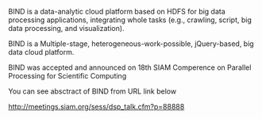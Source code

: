 
BIND is a data-analytic cloud platform based on HDFS for big data processing applications, integrating whole tasks (e.g., crawling, script, big data processing, and visualization).

BIND is a Multiple-stage, heterogeneous-work-possible, jQuery-based, big data cloud platform.

BIND was accepted and announced on 18th SIAM Comperence on Parallel Processing for Scientific Computing

You can see absctract of BIND from URL link below

http://meetings.siam.org/sess/dsp_talk.cfm?p=88888
